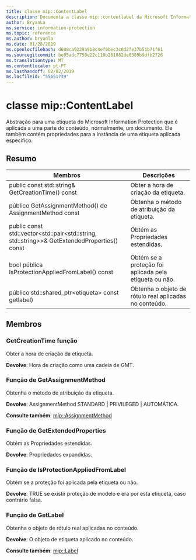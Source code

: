 ```yaml
---
title: classe mip::ContentLabel
description: Documenta a classe mip::contentlabel da Microsoft Information Protection (MIP) SDK.
author: BryanLa
ms.service: information-protection
ms.topic: reference
ms.author: bryanla
ms.date: 01/28/2019
ms.openlocfilehash: d608ca9229a9b8c4ef0bec3c0d2fe37b51b71f61
ms.sourcegitcommit: be05adc7750e22c110b261882de0389b9dfb2726
ms.translationtype: MT
ms.contentlocale: pt-PT
ms.lasthandoff: 02/02/2019
ms.locfileid: "55651739"
---
```

# <a name="class-mipcontentlabel"></a>classe mip::ContentLabel 
Abstração para uma etiqueta do Microsoft Information Protection que é aplicada a uma parte do conteúdo, normalmente, um documento.
Ele também contém propriedades para a instância de uma etiqueta aplicada específico.
  
## <a name="summary"></a>Resumo
 Membros                        | Descrições                                
--------------------------------|---------------------------------------------
public const std::string& GetCreationTime() const  |  Obter a hora de criação da etiqueta.
público GetAssignmentMethod() de AssignmentMethod const  |  Obtenha o método de atribuição da etiqueta.
public const std::vector\<std::pair\<std::string, std::string\>\>& GetExtendedProperties() const  |  Obtém as Propriedades estendidas.
bool pública IsProtectionAppliedFromLabel() const  |  Obtém se a proteção foi aplicada pela etiqueta ou não.
público std::shared_ptr\<etiqueta\> const getlabel)  |  Obtenha o objeto de rótulo real aplicadas no conteúdo.
  
## <a name="members"></a>Membros
  
### <a name="getcreationtime-function"></a>GetCreationTime função
Obter a hora de criação da etiqueta.

  
**Devolve**: Hora de criação como uma cadeia de GMT.
  
### <a name="getassignmentmethod-function"></a>Função de GetAssignmentMethod
Obtenha o método de atribuição da etiqueta.

  
**Devolve**: AssignmentMethod STANDARD | PRIVILEGED | AUTOMÁTICA. 
  
**Consulte também**: [mip::AssignmentMethod](mip-enums-and-structs.md#assignmentmethod-enum)
  
### <a name="getextendedproperties-function"></a>Função de GetExtendedProperties
Obtém as Propriedades estendidas.

  
**Devolve**: Propriedades expandidas.
  
### <a name="isprotectionappliedfromlabel-function"></a>Função de IsProtectionAppliedFromLabel
Obtém se a proteção foi aplicada pela etiqueta ou não.

  
**Devolve**: TRUE se existir proteção de modelo e era por esta etiqueta, caso contrário falsa.
  
### <a name="getlabel-function"></a>Função de GetLabel
Obtenha o objeto de rótulo real aplicadas no conteúdo.

  
**Devolve**: O objeto de etiqueta aplicado no conteúdo. 
  
**Consulte também**: [mip::Label](class_mip_label.md)